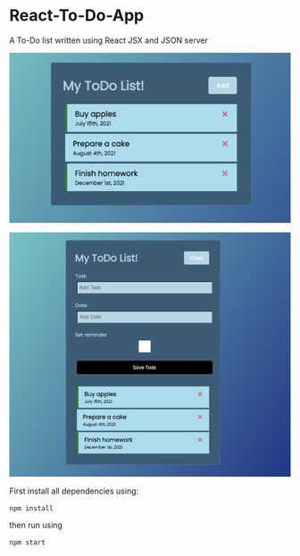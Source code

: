 # React-To-Do-App
A To-Do list written using React JSX and JSON server

![alt text](https://github.com/KennyHc/React-To-Do-App/blob/main/picture1.png?raw=true)


![alt text](https://github.com/KennyHc/React-To-Do-App/blob/main/picture2.png?raw=true)

First install all dependencies using:

```
npm install
```

then run using
```
npm start
```
